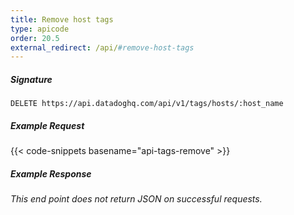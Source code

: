 ```yaml
---
title: Remove host tags
type: apicode
order: 20.5
external_redirect: /api/#remove-host-tags
---
```


##### Signature
`DELETE https://api.datadoghq.com/api/v1/tags/hosts/:host_name`
##### Example Request
{{< code-snippets basename="api-tags-remove" >}}
##### Example Response
*This end point does not return JSON on successful requests.*